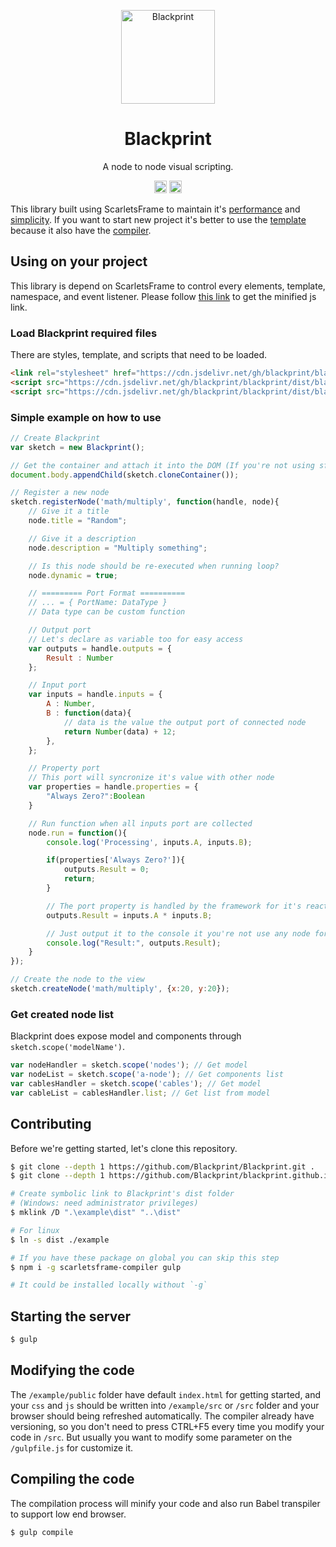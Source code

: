 <p align="center"><a href="#" target="_blank" rel="noopener noreferrer"><img width="150" src="https://avatars2.githubusercontent.com/u/61224306?s=150&v=4" alt="Blackprint"></a></p>

<h1 align="center">Blackprint</h1>
<p align="center">A node to node visual scripting.</p>

<p align="center">
    <a href='https://patreon.com/stefansarya'><img src='https://img.shields.io/endpoint.svg?url=https%3A%2F%2Fshieldsio-patreon.herokuapp.com%2Fstefansarya%2Fpledges&style=for-the-badge' height='20'></a>
    <a href='https://github.com/Blackprint/Blackprint/blob/master/LICENSE'><img src='https://img.shields.io/badge/License-MIT-brightgreen.svg' height='20'></a>
</p>

This library built using ScarletsFrame to maintain it's [performance](https://krausest.github.io/js-framework-benchmark/current.html) and [simplicity](https://github.com/ScarletsFiction/ScarletsFrame/wiki#advanced-example). If you want to start new project it's better to use the [template](https://github.com/StefansArya/scarletsframe-default) because it also have the [compiler](https://github.com/StefansArya/scarletsframe-compiler).

## Using on your project
This library is depend on ScarletsFrame to control every elements, template, namespace, and event listener. Please follow [this link](https://github.com/ScarletsFiction/ScarletsFrame/wiki/Installation) to get the minified js link.

### Load Blackprint required files
There are styles, template, and scripts that need to be loaded.

```html
<link rel="stylesheet" href="https://cdn.jsdelivr.net/gh/blackprint/blackprint/dist/blackprint.min.css">
<script src="https://cdn.jsdelivr.net/gh/blackprint/blackprint/dist/blackprint.html.js"></script>
<script src="https://cdn.jsdelivr.net/gh/blackprint/blackprint/dist/blackprint.min.js"></script>
```

### Simple example on how to use
```js
// Create Blackprint
var sketch = new Blackprint();

// Get the container and attach it into the DOM (If you're not using sf-views for routing)
document.body.appendChild(sketch.cloneContainer());

// Register a new node
sketch.registerNode('math/multiply', function(handle, node){
    // Give it a title
    node.title = "Random";

    // Give it a description
    node.description = "Multiply something";

    // Is this node should be re-executed when running loop?
    node.dynamic = true;

    // ========= Port Format ==========
    // ... = { PortName: DataType }
    // Data type can be custom function

    // Output port
    // Let's declare as variable too for easy access
    var outputs = handle.outputs = {
        Result : Number
    };

    // Input port
    var inputs = handle.inputs = {
        A : Number,
        B : function(data){
            // data is the value the output port of connected node
            return Number(data) + 12;
        },
    };

    // Property port
    // This port will syncronize it's value with other node
    var properties = handle.properties = {
        "Always Zero?":Boolean
    }

    // Run function when all inputs port are collected
    node.run = function(){
        console.log('Processing', inputs.A, inputs.B);

        if(properties['Always Zero?']){
            outputs.Result = 0;
            return;
        }

        // The port property is handled by the framework for it's reactiveness
        outputs.Result = inputs.A * inputs.B;

        // Just output it to the console it you're not use any node for debugging
        console.log("Result:", outputs.Result);
    }
});

// Create the node to the view
sketch.createNode('math/multiply', {x:20, y:20});
```

### Get created node list
Blackprint does expose model and components through `sketch.scope('modelName')`.
```js
var nodeHandler = sketch.scope('nodes'); // Get model
var nodeList = sketch.scope('a-node'); // Get components list
var cablesHandler = sketch.scope('cables'); // Get model
var cableList = cablesHandler.list; // Get list from model
```

## Contributing
Before we're getting started, let's clone this repository.
```sh
$ git clone --depth 1 https://github.com/Blackprint/Blackprint.git .
$ git clone --depth 1 https://github.com/Blackprint/blackprint.github.io.git ./example

# Create symbolic link to Blackprint's dist folder
# (Windows: need administrator privileges)
$ mklink /D ".\example\dist" "..\dist"

# For linux
$ ln -s dist ./example

# If you have these package on global you can skip this step
$ npm i -g scarletsframe-compiler gulp

# It could be installed locally without `-g`
```

## Starting the server
```sh
$ gulp
```

## Modifying the code
The `/example/public` folder have default `index.html` for getting started, and your `css` and `js` should be written into `/example/src` or `/src` folder and your browser should being refreshed automatically.
The compiler already have versioning, so you don't need to press CTRL+F5 every time you modify your code in `/src`.
But usually you want to modify some parameter on the `/gulpfile.js` for customize it.

## Compiling the code
The compilation process will minify your code and also run Babel transpiler to support low end browser.
```sh
$ gulp compile
```